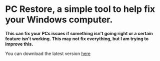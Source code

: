 # PC Restore, a simple tool to help fix your Windows computer.
**This can fix your PCs issues if something isn't going right or a certain feature isn't working. This may not fix everything, but I am trying to improve this.**

You can download the latest version [here]([[https://github.com/EndermanPvP/PC-Restore/releases](https://github.com/EndermanPvP/PC-Restore/releases/download/Beta/PC-Restore.exe))

